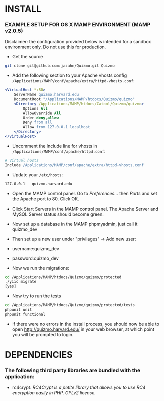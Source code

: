 # INSTALL

### EXAMPLE SETUP FOR OS X MAMP ENVIRONMENT (MAMP v2.0.5)

Disclaimer: the configuration provided below is intended for a sandbox environment only. Do not use this for production.

* Get the source
  
```sh
git clone git@github.com:jazahn/Quizmo.git Quizmo
```
   
* Add the following section to your Apache vhosts config <code>/Applications/MAMP/conf/apache/extra/httpd-vhosts.conf</code>:
	 
```apache
<VirtualHost *:80>
	ServerName quizmo.harvard.edu
	DocumentRoot "/Applications/MAMP/htdocs/Quizmo/quizmo"
	<Directory /Applications/MAMP/htdocs/Catool/Quizmo/quizmo>
		Options All
		AllowOverride All
		Order deny,allow
		Deny from all
		Allow from 127.0.0.1 localhost
	</Directory>
</VirtualHost>
```
	 
* Uncomment the Include line for vhosts in <code>/Applications/MAMP/conf/apache/httpd.conf</code>:
	 
```apache
# Virtual hosts
Include /Applications/MAMP/conf/apache/extra/httpd-vhosts.conf
```
 
* Update your <code>/etc/hosts</code>:
 
```sh
127.0.0.1	quizmo.harvard.edu
```

* Open the MAMP control panel. Go to _Preferences..._ then _Ports_ and set the Apache port to 80. Click OK.
* Click Start Servers in the MAMP control panel. The Apache Server and MySQL Server status should become green.
* Now set up a database in the MAMP phpmyadmin, just call it quizmo_dev
* Then set up a new user under "privilages" -> Add new user:  
* username:quizmo_dev 
* password:quizmo_dev

* Now we run the migrations:

```sh
cd /Applications/MAMP/htdocs/Quizmo/quizmo/protected
./yiic migrate
[yes]
```

* Now try to run the tests

```sh
cd /Applications/MAMP/htdocs/Quizmo/quizmo/protected/tests
phpunit unit
phpunit functional
```

* If there were no errors in the install process, you should now be able to open http://quizmo.harvard.edu/ in your web browser, at which point you will be prompted to login.

# DEPENDENCIES

### The following third party libraries are bundled with the application:

* rc4crypt. _RC4Crypt is a petite library that allows you to use RC4 encryption easily in PHP. GPLv2 license._
